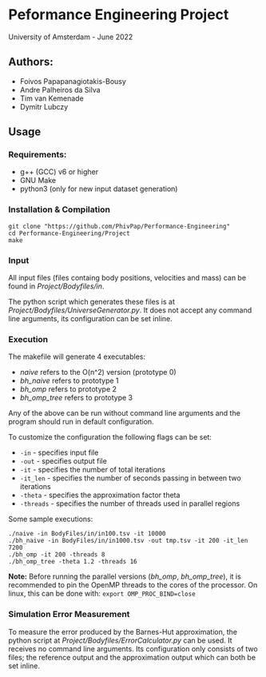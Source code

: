 # Peformance Engineering Project
University of Amsterdam - June 2022

## Authors: 
- Foivos Papapanagiotakis-Bousy
- Andre Palheiros da Silva
- Tim van Kemenade
- Dymitr Lubczy


## Usage 
### Requirements:
- g++ (GCC) v6 or higher
- GNU Make
- python3 (only for new input dataset generation)


### Installation & Compilation
```
git clone "https://github.com/PhivPap/Performance-Engineering"
cd Performance-Engineering/Project
make
```

### Input
All input files (files containg body positions, velocities and mass) can be found in *Project/Bodyfiles/in*. 

The python script which generates these files is at *Project/Bodyfiles/UniverseGenerator.py*. It does not accept any command line arguments, its configuration can be set inline.


### Execution 
The makefile will generate 4 executables: 

- *naive* refers to the O(n^2) version (prototype 0)
- *bh_naive* refers to prototype 1
- *bh_omp* refers to prototype 2
- *bh_omp_tree* refers to prototype 3

Any of the above can be run without command line arguments and the program should run in default configuration.

To customize the configuration the following flags can be set:

- ``-in`` - specifies input file
- ``-out`` - specifies output file
- ``-it`` - specifies the number of total iterations
- ``-it_len`` - specifies the number of seconds passing in between two iterations
- ``-theta`` - specifies the approximation factor theta
- ``-threads`` - specifies the number of threads used in parallel regions


Some sample executions:
```
./naive -in BodyFiles/in/in100.tsv -it 10000
./bh_naive -in BodyFiles/in/in1000.tsv -out tmp.tsv -it 200 -it_len 7200
./bh_omp -it 200 -threads 8
./bh_omp_tree -theta 1.2 -threads 16
```

**Note:** Before running the parallel versions (*bh_omp*, *bh_omp_tree*), it is recommended to pin the OpenMP threads to the cores of the processor. On linux, this can be done with:
``export OMP_PROC_BIND=close``


### Simulation Error Measurement
To measure the error produced by the Barnes-Hut approximation, the python script at *Project/Bodyfiles/ErrorCalculator.py* can be used. It receives no command line arguments. Its configuration only consists of two files; the reference output and the approximation output which can both be set inline.
